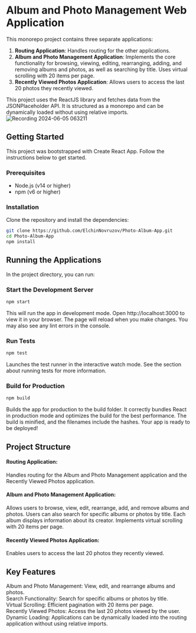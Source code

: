 # Album and Photo Management Web Application

This monorepo project contains three separate applications:

1. **Routing Application**: Handles routing for the other applications.
2. **Album and Photo Management Application**: Implements the core functionality for browsing, viewing, editing, rearranging, adding, and removing albums and photos, as well as searching by title. Uses virtual scrolling with 20 items per page.
3. **Recently Viewed Photos Application**: Allows users to access the last 20 photos they recently viewed.

This project uses the ReactJS library and fetches data from the JSONPlaceholder API. It is structured as a monorepo and can be dynamically loaded without using relative imports.
![Recording 2024-06-05 063211](https://github.com/Elchin-Novruzov/Photo-Album-App/assets/88887189/ca8bec2d-ff48-4b1f-8e69-7680e4eabb82)



## Getting Started

This project was bootstrapped with Create React App. Follow the instructions below to get started.

### Prerequisites

- Node.js (v14 or higher)
- npm (v6 or higher)

### Installation

Clone the repository and install the dependencies:

```sh
git clone https://github.com/ElchinNovruzov/Photo-Album-App.git
cd Photo-Album-App
npm install
```

## Running the Applications
In the project directory, you can run:

### Start the Development Server
```sh
npm start
```

This will run the app in development mode. Open http://localhost:3000 to view it in your browser. The page will reload when you make changes. You may also see any lint errors in the console.

### Run Tests
```sh
npm test
```
Launches the test runner in the interactive watch mode. See the section about running tests for more information.

### Build for Production
```sh
npm build
```
Builds the app for production to the build folder. It correctly bundles React in production mode and optimizes the build for the best performance. The build is minified, and the filenames include the hashes. Your app is ready to be deployed!

## Project Structure
#### Routing Application:
Handles routing for the Album and Photo Management application and the Recently Viewed Photos application. <br/>
#### Album and Photo Management Application:
Allows users to browse, view, edit, rearrange, add, and remove albums and photos. Users can also search for specific albums or photos by title. Each album displays information about its creator. Implements virtual scrolling with 20 items per page.<br/>
#### Recently Viewed Photos Application:
Enables users to access the last 20 photos they recently viewed.<br/>

## Key Features
Album and Photo Management: View, edit, and rearrange albums and photos. <br/>
Search Functionality: Search for specific albums or photos by title. <br/>
Virtual Scrolling: Efficient pagination with 20 items per page. <br/>
Recently Viewed Photos: Access the last 20 photos viewed by the user. <br/>
Dynamic Loading: Applications can be dynamically loaded into the routing application without using relative imports. <br/>

